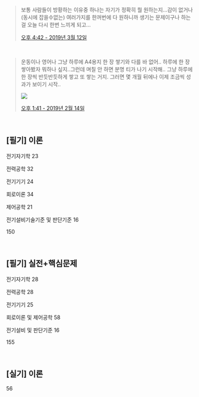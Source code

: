 

<br>

> 보통 사람들이 방황하는 이유중 하나는 자기가 정확히 뭘 원하는지...감이 없거나 (동시에 잡을수없는) 여러가지를 한꺼번에 다 원하니까 생기는 문제이구나 하는걸 오늘 다시 한번 느끼게 되고...
>
> [오후 4:42 - 2019년 3월 12일](https://twitter.com/Beeeender/status/1105615034590289920)

<br>

> 운동이나 영어나 그냥 하루에 A4용지 한 장 쌓기와 다를 바 없어.. 하루에 한 장 쌓아봤자 뭐하나 싶지..그런데 며칠 안 하면 분명 티가 나기 시작해..
> 그냥 하루에 한 장씩 반듯반듯하게 쌓고 또 쌓는 거지. 그러면 몇 개월 뒤에나 이제 조금씩 성과가 보이기 시작..
>
> <img src="https://pbs.twimg.com/media/DzZaGXtV4AASexd.jpg:large">
>
> [오후 1:41 - 2019년 2월 14일](https://twitter.com/GomTaengEe/status/1096162629133856768)

<br>

## [필기] 이론

전기자기학 23 <br>

전력공학 32 <br>

전기기기 24 <br>

회로이론 34 <br>

제어공학 21 <br>

전기설비기술기준 및 판단기준 16 <br>

150  <br>

 <br>

## [필기] 실전+핵심문제

전기자기학 28 <br>

전력공학 28 <br>

전기기기 25 <br>

회로이론 및 제어공학  58 <br>

전기설비 및 판단기준 16 <br>

155  <br>

 <br>

## [실기] 이론

56 <br>

 <br>

